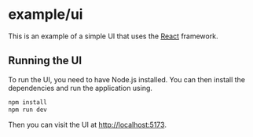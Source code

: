 # example/ui

This is an example of a simple UI that uses the [React][react] framework.

## Running the UI

To run the UI, you need to have Node.js installed. You can then install the
dependencies and run the application using.

```bash
npm install
npm run dev
```

Then you can visit the UI at [http://localhost:5173][local].

[react]: https://react.dev/
[local]: http://localhost:5173
